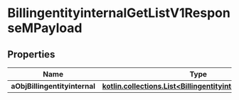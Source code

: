 
# BillingentityinternalGetListV1ResponseMPayload

## Properties
| Name | Type | Description | Notes |
| ------------ | ------------- | ------------- | ------------- |
| **aObjBillingentityinternal** | [**kotlin.collections.List&lt;BillingentityinternalListElement&gt;**](BillingentityinternalListElement.md) |  |  |



